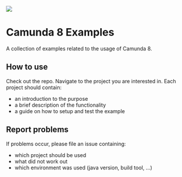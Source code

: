 [![](https://img.shields.io/badge/Community%20Extension-An%20open%20source%20community%20maintained%20project-FF4700)](https://github.com/camunda-community-hub/community)

# Camunda 8 Examples

A collection of examples related to the usage of Camunda 8.

## How to use

Check out the repo. Navigate to the project you are interested in. Each project should contain:

* an introduction to the purpose
* a brief description of the functionality
* a guide on how to setup and test the example

## Report problems

If problems occur, please file an issue containing:

* which project should be used
* what did not work out
* which environment was used (java version, build tool, ...)
